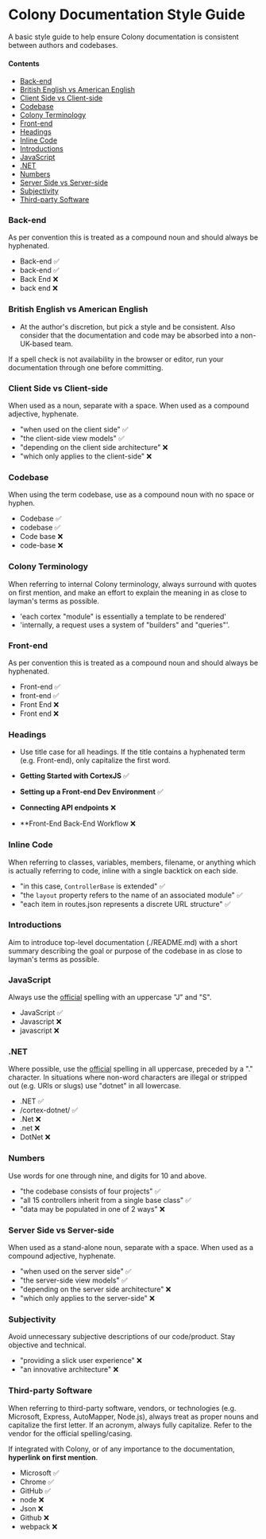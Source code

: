 # Colony Documentation Style Guide

A basic style guide to help ensure Colony documentation is consistent between authors and codebases.

#### Contents
- [Back-end](#back-end)
- [British English vs American English](#british-english-vs-american-english)
- [Client Side vs Client-side](#client-side-vs-client-side)
- [Codebase](#codebase)
- [Colony Terminology](#colony-terminology)
- [Front-end](#front-end)
- [Headings](#headings)
- [Inline Code](#inline-code)
- [Introductions](#introductions)
- [JavaScript](#javascript)
- [.NET](#net)
- [Numbers](#numbers)
- [Server Side vs Server-side](#server-side-vs-server-side)
- [Subjectivity](#subjectivity)
- [Third-party Software](#third-party-software)

### Back-end

As per convention this is treated as a compound noun and should always be hyphenated.

- Back-end ✅
- back-end ✅
- Back End ❌
- back end ❌

### British English vs American English

- At the author's discretion, but pick a style and be consistent. Also consider that the documentation and code may be absorbed into a non-UK-based team.

If a spell check is not availability in the browser or editor, run your documentation through one before committing.

### Client Side vs Client-side

When used as a noun, separate with a space. When used as a compound adjective, hyphenate.

- "when used on the client side" ✅
- "the client-side view models" ✅
- "depending on the client side architecture" ❌
- "which only applies to the client-side" ❌

### Codebase

When using the term codebase, use as a compound noun with no space or hyphen.
- Codebase ✅
- codebase ✅
- Code base ❌
- code-base ❌

### Colony Terminology

When referring to internal Colony terminology, always surround with quotes on first mention, and make an effort to explain the meaning in as close to layman's terms as possible.

- 'each cortex "module" is essentially a template to be rendered'
- 'internally, a request uses a system of "builders" and "queries"'.

### Front-end

As per convention this is treated as a compound noun and should always be hyphenated.

- Front-end ✅
- front-end ✅
- Front End ❌
- Front end ❌

### Headings

- Use title case for all headings. If the title contains a hyphenated term (e.g. Front-end), only capitalize the first word.

- **Getting Started with CortexJS**  ✅
- **Setting up a Front-end Dev Environment**  ✅
- **Connecting API endpoints** ❌
- **Front-End Back-End Workflow ❌

### Inline Code

When referring to classes, variables, members, filename, or anything which is actually referring to code, inline with a single backtick on each side.

- "in this case, `ControllerBase` is extended" ✅
- "the `layout` property refers to the name of an associated module" ✅
- "each item in routes.json represents a discrete URL structure" ✅

### Introductions

Aim to introduce top-level documentation (./README.md) with a short summary describing the goal or purpose of the codebase in as close to layman's terms as possible.

### JavaScript

Always use the [official](https://developer.mozilla.org/en-US/docs/Web/JavaScript) spelling with an uppercase "J" and "S".

- JavaScript ✅
- Javascript ❌
- javascript ❌

### .NET

Where possible, use the [official](https://www.microsoft.com/net) spelling in all uppercase, preceded by a "." character. In situations where non-word characters are illegal or stripped out (e.g. URIs or slugs) use "dotnet" in all lowercase.

- .NET ✅
- /cortex-dotnet/ ✅
- .Net ❌
- .net ❌
- DotNet ❌

### Numbers

Use words for one through nine, and digits for 10 and above.

- "the codebase consists of four projects" ✅
- "all 15 controllers inherit from a single base class" ✅
- "data may be populated in one of 2 ways" ❌

### Server Side vs Server-side

When used as a stand-alone noun, separate with a space. When used as a compound adjective, hyphenate.

- "when used on the server side" ✅
- "the server-side view models" ✅
- "depending on the server side architecture" ❌
- "which only applies to the server-side" ❌

### Subjectivity

Avoid unnecessary subjective descriptions of our code/product. Stay objective and technical.

- "providing a slick user experience" ❌
- "an innovative architecture" ❌

### Third-party Software

When referring to third-party software, vendors, or technologies (e.g. Microsoft, Express, AutoMapper, Node.js), always treat as proper nouns and capitalize the first letter. If an acronym, always fully capitalize. Refer to the vendor for the official spelling/casing.

If integrated with Colony, or of any importance to the documentation, **hyperlink on first mention**.

- Microsoft ✅
- Chrome ✅
- GitHub ✅
- node ❌
- Json ❌
- Github ❌
- webpack ❌
